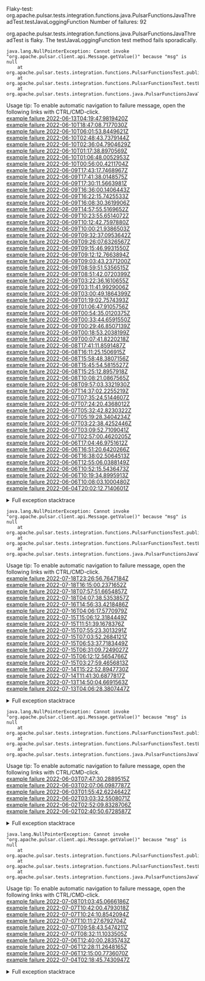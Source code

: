        
Flaky-test: org.apache.pulsar.tests.integration.functions.java.PulsarFunctionsJavaThreadTest.testJavaLoggingFunction
Number of failures: 92

org.apache.pulsar.tests.integration.functions.java.PulsarFunctionsJavaThreadTest is flaky. The testJavaLoggingFunction test method fails sporadically.

```
java.lang.NullPointerException: Cannot invoke "org.apache.pulsar.client.api.Message.getValue()" because "msg" is null
	at org.apache.pulsar.tests.integration.functions.PulsarFunctionsTest.publishAndConsumeMessages(PulsarFunctionsTest.java:1588)
	at org.apache.pulsar.tests.integration.functions.PulsarFunctionsTest.testLoggingFunction(PulsarFunctionsTest.java:1507)
	at org.apache.pulsar.tests.integration.functions.java.PulsarFunctionsJavaTest.testJavaLoggingFunction(PulsarFunctionsJavaTest.java:111)
```

Usage tip: To enable automatic navigation to failure message, open the following links with CTRL/CMD-click.  
[example failure 2022-06-13T04:19:47.9819420Z](https://github.com/apache/pulsar/runs/6854937592?check_suite_focus=true#step:11:15500)  
[example failure 2022-06-10T18:47:08.7177030Z](https://github.com/apache/pulsar/runs/6836159745?check_suite_focus=true#step:11:15381)  
[example failure 2022-06-10T06:01:53.8449621Z](https://github.com/apache/pulsar/runs/6825606587?check_suite_focus=true#step:11:15576)  
[example failure 2022-06-10T02:48:43.7379144Z](https://github.com/apache/pulsar/runs/6823945554?check_suite_focus=true#step:11:26250)  
[example failure 2022-06-10T02:36:04.7904629Z](https://github.com/apache/pulsar/runs/6823945554?check_suite_focus=true#step:11:15785)  
[example failure 2022-06-10T01:17:38.8970569Z](https://github.com/apache/pulsar/runs/6823122272?check_suite_focus=true#step:11:36393)  
[example failure 2022-06-10T01:06:48.0052953Z](https://github.com/apache/pulsar/runs/6823122272?check_suite_focus=true#step:11:25868)  
[example failure 2022-06-10T00:56:00.4211704Z](https://github.com/apache/pulsar/runs/6823122272?check_suite_focus=true#step:11:15497)  
[example failure 2022-06-09T17:43:17.7468967Z](https://github.com/apache/pulsar/runs/6817776971?check_suite_focus=true#step:11:15309)  
[example failure 2022-06-09T17:41:38.0148575Z](https://github.com/apache/pulsar/runs/6817569418?check_suite_focus=true#step:11:25892)  
[example failure 2022-06-09T17:30:11.5663981Z](https://github.com/apache/pulsar/runs/6817569418?check_suite_focus=true#step:11:15574)  
[example failure 2022-06-09T16:36:00.1406443Z](https://github.com/apache/pulsar/runs/6816143252?check_suite_focus=true#step:11:36625)  
[example failure 2022-06-09T16:22:15.7425533Z](https://github.com/apache/pulsar/runs/6816143252?check_suite_focus=true#step:11:26249)  
[example failure 2022-06-09T16:08:30.3619906Z](https://github.com/apache/pulsar/runs/6816143252?check_suite_focus=true#step:11:15572)  
[example failure 2022-06-09T14:57:55.5169652Z](https://github.com/apache/pulsar/runs/6814912168?check_suite_focus=true#step:11:15474)  
[example failure 2022-06-09T10:23:55.6514072Z](https://github.com/apache/pulsar/runs/6809787540?check_suite_focus=true#step:11:37967)  
[example failure 2022-06-09T10:12:42.7597880Z](https://github.com/apache/pulsar/runs/6809787540?check_suite_focus=true#step:11:27451)  
[example failure 2022-06-09T10:00:21.9386503Z](https://github.com/apache/pulsar/runs/6809787540?check_suite_focus=true#step:11:15441)  
[example failure 2022-06-09T09:32:37.0953642Z](https://github.com/apache/pulsar/runs/6808923731?check_suite_focus=true#step:11:15767)  
[example failure 2022-06-09T09:26:07.6326567Z](https://github.com/apache/pulsar/runs/6808876900?check_suite_focus=true#step:11:38076)  
[example failure 2022-06-09T09:15:46.9931550Z](https://github.com/apache/pulsar/runs/6808720825?check_suite_focus=true#step:11:35849)  
[example failure 2022-06-09T09:12:12.7663894Z](https://github.com/apache/pulsar/runs/6808876900?check_suite_focus=true#step:11:25789)  
[example failure 2022-06-09T09:03:43.2371200Z](https://github.com/apache/pulsar/runs/6808720825?check_suite_focus=true#step:11:25587)  
[example failure 2022-06-09T08:59:51.5356515Z](https://github.com/apache/pulsar/runs/6808876900?check_suite_focus=true#step:11:15247)  
[example failure 2022-06-09T08:51:42.0720399Z](https://github.com/apache/pulsar/runs/6808720825?check_suite_focus=true#step:11:15360)  
[example failure 2022-06-09T03:22:36.1610655Z](https://github.com/apache/pulsar/runs/6805195693?check_suite_focus=true#step:11:35997)  
[example failure 2022-06-09T03:11:41.9929006Z](https://github.com/apache/pulsar/runs/6805195693?check_suite_focus=true#step:11:25659)  
[example failure 2022-06-09T03:00:49.1864399Z](https://github.com/apache/pulsar/runs/6805195693?check_suite_focus=true#step:11:15252)  
[example failure 2022-06-09T01:19:02.7574393Z](https://github.com/apache/pulsar/runs/6804205558?check_suite_focus=true#step:11:36010)  
[example failure 2022-06-09T01:06:47.9105756Z](https://github.com/apache/pulsar/runs/6804205558?check_suite_focus=true#step:11:25646)  
[example failure 2022-06-09T00:54:35.0120375Z](https://github.com/apache/pulsar/runs/6804205558?check_suite_focus=true#step:11:15291)  
[example failure 2022-06-09T00:33:44.6591550Z](https://github.com/apache/pulsar/runs/6803986305?check_suite_focus=true#step:11:17270)  
[example failure 2022-06-09T00:29:46.8507139Z](https://github.com/apache/pulsar/runs/6803777298?check_suite_focus=true#step:11:36230)  
[example failure 2022-06-09T00:18:53.2038199Z](https://github.com/apache/pulsar/runs/6803777298?check_suite_focus=true#step:11:25943)  
[example failure 2022-06-09T00:07:41.8220218Z](https://github.com/apache/pulsar/runs/6803777298?check_suite_focus=true#step:11:15465)  
[example failure 2022-06-08T17:41:11.8591487Z](https://github.com/apache/pulsar/runs/6798647982?check_suite_focus=true#step:11:15420)  
[example failure 2022-06-08T16:11:25.1506915Z](https://github.com/apache/pulsar/runs/6796769759?check_suite_focus=true#step:11:36322)  
[example failure 2022-06-08T15:58:48.3807156Z](https://github.com/apache/pulsar/runs/6796769759?check_suite_focus=true#step:11:25889)  
[example failure 2022-06-08T15:45:54.5815527Z](https://github.com/apache/pulsar/runs/6796769759?check_suite_focus=true#step:11:15535)  
[example failure 2022-06-08T15:25:12.8957918Z](https://github.com/apache/pulsar/runs/6796371332?check_suite_focus=true#step:11:15472)  
[example failure 2022-06-08T10:08:21.0867565Z](https://github.com/apache/pulsar/runs/6790882203?check_suite_focus=true#step:11:25751)  
[example failure 2022-06-08T09:57:03.3321930Z](https://github.com/apache/pulsar/runs/6790882203?check_suite_focus=true#step:11:15351)  
[example failure 2022-06-07T14:37:02.2255219Z](https://github.com/apache/pulsar/runs/6775730053?check_suite_focus=true#step:11:15459)  
[example failure 2022-06-07T07:35:24.5144607Z](https://github.com/apache/pulsar/runs/6769117688?check_suite_focus=true#step:11:25632)  
[example failure 2022-06-07T07:24:20.4368012Z](https://github.com/apache/pulsar/runs/6769117688?check_suite_focus=true#step:11:15165)  
[example failure 2022-06-07T05:32:42.8230322Z](https://github.com/apache/pulsar/runs/6767820771?check_suite_focus=true#step:11:27255)  
[example failure 2022-06-07T05:19:28.3404234Z](https://github.com/apache/pulsar/runs/6767820771?check_suite_focus=true#step:11:15330)  
[example failure 2022-06-07T03:22:38.4252446Z](https://github.com/apache/pulsar/runs/6766549572?check_suite_focus=true#step:11:36459)  
[example failure 2022-06-07T03:09:52.7109041Z](https://github.com/apache/pulsar/runs/6766549572?check_suite_focus=true#step:11:26053)  
[example failure 2022-06-07T02:57:00.4620205Z](https://github.com/apache/pulsar/runs/6766549572?check_suite_focus=true#step:11:15454)  
[example failure 2022-06-06T17:04:46.9751612Z](https://github.com/apache/pulsar/runs/6758945470?check_suite_focus=true#step:11:36684)  
[example failure 2022-06-06T16:51:20.6420266Z](https://github.com/apache/pulsar/runs/6758945470?check_suite_focus=true#step:11:25993)  
[example failure 2022-06-06T16:38:02.5064513Z](https://github.com/apache/pulsar/runs/6758945470?check_suite_focus=true#step:11:15562)  
[example failure 2022-06-06T12:55:06.0388149Z](https://github.com/apache/pulsar/runs/6755461657?check_suite_focus=true#step:11:15297)  
[example failure 2022-06-06T10:52:15.5436473Z](https://github.com/apache/pulsar/runs/6753976874?check_suite_focus=true#step:11:15375)  
[example failure 2022-06-06T10:19:34.8995913Z](https://github.com/apache/pulsar/runs/6753292309?check_suite_focus=true#step:11:25824)  
[example failure 2022-06-06T10:08:03.1000480Z](https://github.com/apache/pulsar/runs/6753292309?check_suite_focus=true#step:11:15552)  
[example failure 2022-06-04T20:02:12.7140601Z](https://github.com/apache/pulsar/runs/6740368588?check_suite_focus=true#step:11:15441)  


<details>
<summary>Full exception stacktrace</summary>
<code><pre>
java.lang.NullPointerException: Cannot invoke "org.apache.pulsar.client.api.Message.getValue()" because "msg" is null
	at org.apache.pulsar.tests.integration.functions.PulsarFunctionsTest.publishAndConsumeMessages(PulsarFunctionsTest.java:1588)
	at org.apache.pulsar.tests.integration.functions.PulsarFunctionsTest.testLoggingFunction(PulsarFunctionsTest.java:1507)
	at org.apache.pulsar.tests.integration.functions.java.PulsarFunctionsJavaTest.testJavaLoggingFunction(PulsarFunctionsJavaTest.java:111)
	at java.base/jdk.internal.reflect.NativeMethodAccessorImpl.invoke0(Native Method)
	at java.base/jdk.internal.reflect.NativeMethodAccessorImpl.invoke(NativeMethodAccessorImpl.java:77)
	at java.base/jdk.internal.reflect.DelegatingMethodAccessorImpl.invoke(DelegatingMethodAccessorImpl.java:43)
	at java.base/java.lang.reflect.Method.invoke(Method.java:568)
	at org.testng.internal.MethodInvocationHelper.invokeMethod(MethodInvocationHelper.java:132)
	at org.testng.internal.InvokeMethodRunnable.runOne(InvokeMethodRunnable.java:45)
	at org.testng.internal.InvokeMethodRunnable.call(InvokeMethodRunnable.java:73)
	at org.testng.internal.InvokeMethodRunnable.call(InvokeMethodRunnable.java:11)
	at java.base/java.util.concurrent.FutureTask.run(FutureTask.java:264)
	at java.base/java.util.concurrent.ThreadPoolExecutor.runWorker(ThreadPoolExecutor.java:1136)
	at java.base/java.util.concurrent.ThreadPoolExecutor$Worker.run(ThreadPoolExecutor.java:635)
	at java.base/java.lang.Thread.run(Thread.java:833)

</pre></code>
</details>

```
java.lang.NullPointerException: Cannot invoke "org.apache.pulsar.client.api.Message.getValue()" because "msg" is null
	at org.apache.pulsar.tests.integration.functions.PulsarFunctionsTest.publishAndConsumeMessages(PulsarFunctionsTest.java:1590)
	at org.apache.pulsar.tests.integration.functions.PulsarFunctionsTest.testLoggingFunction(PulsarFunctionsTest.java:1509)
	at org.apache.pulsar.tests.integration.functions.java.PulsarFunctionsJavaTest.testJavaLoggingFunction(PulsarFunctionsJavaTest.java:111)
```

Usage tip: To enable automatic navigation to failure message, open the following links with CTRL/CMD-click.  
[example failure 2022-07-18T23:26:56.7647184Z](https://github.com/apache/pulsar/runs/7399610677?check_suite_focus=true#step:11:14842)  
[example failure 2022-07-18T16:15:00.2371652Z](https://github.com/apache/pulsar/runs/7393199016?check_suite_focus=true#step:11:14806)  
[example failure 2022-07-18T07:57:51.6654857Z](https://github.com/apache/pulsar/runs/7384930246?check_suite_focus=true#step:11:16252)  
[example failure 2022-07-18T04:07:38.5353857Z](https://github.com/apache/pulsar/runs/7382714766?check_suite_focus=true#step:11:16215)  
[example failure 2022-07-16T14:56:33.4218486Z](https://github.com/apache/pulsar/runs/7371189595?check_suite_focus=true#step:11:14902)  
[example failure 2022-07-16T04:06:17.5770979Z](https://github.com/apache/pulsar/runs/7367995755?check_suite_focus=true#step:11:14748)  
[example failure 2022-07-15T15:06:12.3184449Z](https://github.com/apache/pulsar/runs/7359049560?check_suite_focus=true#step:11:14881)  
[example failure 2022-07-15T11:51:39.1678376Z](https://github.com/apache/pulsar/runs/7356101824?check_suite_focus=true#step:11:15008)  
[example failure 2022-07-15T07:55:23.3013291Z](https://github.com/apache/pulsar/runs/7353793418?check_suite_focus=true#step:11:14771)  
[example failure 2022-07-15T07:03:52.2684121Z](https://github.com/apache/pulsar/runs/7353306567?check_suite_focus=true#step:11:14805)  
[example failure 2022-07-15T06:53:37.7183449Z](https://github.com/apache/pulsar/runs/7353151617?check_suite_focus=true#step:11:14857)  
[example failure 2022-07-15T06:31:09.7249027Z](https://github.com/apache/pulsar/runs/7352803596?check_suite_focus=true#step:11:14903)  
[example failure 2022-07-15T06:12:12.5654766Z](https://github.com/apache/pulsar/runs/7352377885?check_suite_focus=true#step:11:14901)  
[example failure 2022-07-15T03:27:59.4656813Z](https://github.com/apache/pulsar/runs/7351335385?check_suite_focus=true#step:11:14958)  
[example failure 2022-07-14T15:22:52.8947730Z](https://github.com/apache/pulsar/runs/7342638018?check_suite_focus=true#step:11:16551)  
[example failure 2022-07-14T11:41:30.6877817Z](https://github.com/apache/pulsar/runs/7338901321?check_suite_focus=true#step:11:15009)  
[example failure 2022-07-13T14:50:04.6691563Z](https://github.com/apache/pulsar/runs/7321858711?check_suite_focus=true#step:11:14771)  
[example failure 2022-07-13T04:06:28.3807447Z](https://github.com/apache/pulsar/runs/7313999877?check_suite_focus=true#step:11:14901)  


<details>
<summary>Full exception stacktrace</summary>
<code><pre>
java.lang.NullPointerException: Cannot invoke "org.apache.pulsar.client.api.Message.getValue()" because "msg" is null
	at org.apache.pulsar.tests.integration.functions.PulsarFunctionsTest.publishAndConsumeMessages(PulsarFunctionsTest.java:1590)
	at org.apache.pulsar.tests.integration.functions.PulsarFunctionsTest.testLoggingFunction(PulsarFunctionsTest.java:1509)
	at org.apache.pulsar.tests.integration.functions.java.PulsarFunctionsJavaTest.testJavaLoggingFunction(PulsarFunctionsJavaTest.java:111)
	at java.base/jdk.internal.reflect.NativeMethodAccessorImpl.invoke0(Native Method)
	at java.base/jdk.internal.reflect.NativeMethodAccessorImpl.invoke(NativeMethodAccessorImpl.java:77)
	at java.base/jdk.internal.reflect.DelegatingMethodAccessorImpl.invoke(DelegatingMethodAccessorImpl.java:43)
	at java.base/java.lang.reflect.Method.invoke(Method.java:568)
	at org.testng.internal.MethodInvocationHelper.invokeMethod(MethodInvocationHelper.java:132)
	at org.testng.internal.InvokeMethodRunnable.runOne(InvokeMethodRunnable.java:45)
	at org.testng.internal.InvokeMethodRunnable.call(InvokeMethodRunnable.java:73)
	at org.testng.internal.InvokeMethodRunnable.call(InvokeMethodRunnable.java:11)
	at java.base/java.util.concurrent.FutureTask.run(FutureTask.java:264)
	at java.base/java.util.concurrent.ThreadPoolExecutor.runWorker(ThreadPoolExecutor.java:1136)
	at java.base/java.util.concurrent.ThreadPoolExecutor$Worker.run(ThreadPoolExecutor.java:635)
	at java.base/java.lang.Thread.run(Thread.java:833)

</pre></code>
</details>

```
java.lang.NullPointerException: Cannot invoke "org.apache.pulsar.client.api.Message.getValue()" because "msg" is null
	at org.apache.pulsar.tests.integration.functions.PulsarFunctionsTest.publishAndConsumeMessages(PulsarFunctionsTest.java:1583)
	at org.apache.pulsar.tests.integration.functions.PulsarFunctionsTest.testLoggingFunction(PulsarFunctionsTest.java:1506)
	at org.apache.pulsar.tests.integration.functions.java.PulsarFunctionsJavaTest.testJavaLoggingFunction(PulsarFunctionsJavaTest.java:111)
```

Usage tip: To enable automatic navigation to failure message, open the following links with CTRL/CMD-click.  
[example failure 2022-06-03T07:47:30.2889515Z](https://github.com/apache/pulsar/runs/6721931367?check_suite_focus=true#step:11:15323)  
[example failure 2022-06-03T02:07:06.0987787Z](https://github.com/apache/pulsar/runs/6718951498?check_suite_focus=true#step:11:25672)  
[example failure 2022-06-03T01:55:42.6224642Z](https://github.com/apache/pulsar/runs/6718951498?check_suite_focus=true#step:11:15466)  
[example failure 2022-06-02T03:03:32.5508071Z](https://github.com/apache/pulsar/runs/6701295057?check_suite_focus=true#step:11:35966)  
[example failure 2022-06-02T02:52:09.8328706Z](https://github.com/apache/pulsar/runs/6701295057?check_suite_focus=true#step:11:25726)  
[example failure 2022-06-02T02:40:50.6728587Z](https://github.com/apache/pulsar/runs/6701295057?check_suite_focus=true#step:11:15268)  


<details>
<summary>Full exception stacktrace</summary>
<code><pre>
java.lang.NullPointerException: Cannot invoke "org.apache.pulsar.client.api.Message.getValue()" because "msg" is null
	at org.apache.pulsar.tests.integration.functions.PulsarFunctionsTest.publishAndConsumeMessages(PulsarFunctionsTest.java:1583)
	at org.apache.pulsar.tests.integration.functions.PulsarFunctionsTest.testLoggingFunction(PulsarFunctionsTest.java:1506)
	at org.apache.pulsar.tests.integration.functions.java.PulsarFunctionsJavaTest.testJavaLoggingFunction(PulsarFunctionsJavaTest.java:111)
	at java.base/jdk.internal.reflect.NativeMethodAccessorImpl.invoke0(Native Method)
	at java.base/jdk.internal.reflect.NativeMethodAccessorImpl.invoke(NativeMethodAccessorImpl.java:77)
	at java.base/jdk.internal.reflect.DelegatingMethodAccessorImpl.invoke(DelegatingMethodAccessorImpl.java:43)
	at java.base/java.lang.reflect.Method.invoke(Method.java:568)
	at org.testng.internal.MethodInvocationHelper.invokeMethod(MethodInvocationHelper.java:132)
	at org.testng.internal.InvokeMethodRunnable.runOne(InvokeMethodRunnable.java:45)
	at org.testng.internal.InvokeMethodRunnable.call(InvokeMethodRunnable.java:73)
	at org.testng.internal.InvokeMethodRunnable.call(InvokeMethodRunnable.java:11)
	at java.base/java.util.concurrent.FutureTask.run(FutureTask.java:264)
	at java.base/java.util.concurrent.ThreadPoolExecutor.runWorker(ThreadPoolExecutor.java:1136)
	at java.base/java.util.concurrent.ThreadPoolExecutor$Worker.run(ThreadPoolExecutor.java:635)
	at java.base/java.lang.Thread.run(Thread.java:833)

</pre></code>
</details>

```
java.lang.NullPointerException: Cannot invoke "org.apache.pulsar.client.api.Message.getValue()" because "msg" is null
	at org.apache.pulsar.tests.integration.functions.PulsarFunctionsTest.publishAndConsumeMessages(PulsarFunctionsTest.java:1589)
	at org.apache.pulsar.tests.integration.functions.PulsarFunctionsTest.testLoggingFunction(PulsarFunctionsTest.java:1508)
	at org.apache.pulsar.tests.integration.functions.java.PulsarFunctionsJavaTest.testJavaLoggingFunction(PulsarFunctionsJavaTest.java:111)
```

Usage tip: To enable automatic navigation to failure message, open the following links with CTRL/CMD-click.  
[example failure 2022-07-08T01:03:45.0666186Z](https://github.com/apache/pulsar/runs/7243856905?check_suite_focus=true#step:11:14871)  
[example failure 2022-07-07T10:42:00.4793018Z](https://github.com/apache/pulsar/runs/7231498832?check_suite_focus=true#step:11:15023)  
[example failure 2022-07-07T10:24:10.8542094Z](https://github.com/apache/pulsar/runs/7230774261?check_suite_focus=true#step:11:35173)  
[example failure 2022-07-07T10:11:27.6792704Z](https://github.com/apache/pulsar/runs/7230774261?check_suite_focus=true#step:11:25073)  
[example failure 2022-07-07T09:58:43.5474211Z](https://github.com/apache/pulsar/runs/7230774261?check_suite_focus=true#step:11:15143)  
[example failure 2022-07-07T08:32:11.1033505Z](https://github.com/apache/pulsar/runs/7229163999?check_suite_focus=true#step:11:15008)  
[example failure 2022-07-06T12:40:00.2835743Z](https://github.com/apache/pulsar/runs/7214143903?check_suite_focus=true#step:11:36335)  
[example failure 2022-07-06T12:28:11.2648165Z](https://github.com/apache/pulsar/runs/7214143903?check_suite_focus=true#step:11:26372)  
[example failure 2022-07-06T12:15:00.7736070Z](https://github.com/apache/pulsar/runs/7214143903?check_suite_focus=true#step:11:15014)  
[example failure 2022-07-04T02:18:45.7430947Z](https://github.com/apache/pulsar/runs/7173062225?check_suite_focus=true#step:11:15172)  


<details>
<summary>Full exception stacktrace</summary>
<code><pre>
java.lang.NullPointerException: Cannot invoke "org.apache.pulsar.client.api.Message.getValue()" because "msg" is null
	at org.apache.pulsar.tests.integration.functions.PulsarFunctionsTest.publishAndConsumeMessages(PulsarFunctionsTest.java:1589)
	at org.apache.pulsar.tests.integration.functions.PulsarFunctionsTest.testLoggingFunction(PulsarFunctionsTest.java:1508)
	at org.apache.pulsar.tests.integration.functions.java.PulsarFunctionsJavaTest.testJavaLoggingFunction(PulsarFunctionsJavaTest.java:111)
	at java.base/jdk.internal.reflect.NativeMethodAccessorImpl.invoke0(Native Method)
	at java.base/jdk.internal.reflect.NativeMethodAccessorImpl.invoke(NativeMethodAccessorImpl.java:77)
	at java.base/jdk.internal.reflect.DelegatingMethodAccessorImpl.invoke(DelegatingMethodAccessorImpl.java:43)
	at java.base/java.lang.reflect.Method.invoke(Method.java:568)
	at org.testng.internal.MethodInvocationHelper.invokeMethod(MethodInvocationHelper.java:132)
	at org.testng.internal.InvokeMethodRunnable.runOne(InvokeMethodRunnable.java:45)
	at org.testng.internal.InvokeMethodRunnable.call(InvokeMethodRunnable.java:73)
	at org.testng.internal.InvokeMethodRunnable.call(InvokeMethodRunnable.java:11)
	at java.base/java.util.concurrent.FutureTask.run(FutureTask.java:264)
	at java.base/java.util.concurrent.ThreadPoolExecutor.runWorker(ThreadPoolExecutor.java:1136)
	at java.base/java.util.concurrent.ThreadPoolExecutor$Worker.run(ThreadPoolExecutor.java:635)
	at java.base/java.lang.Thread.run(Thread.java:833)

</pre></code>
</details>

